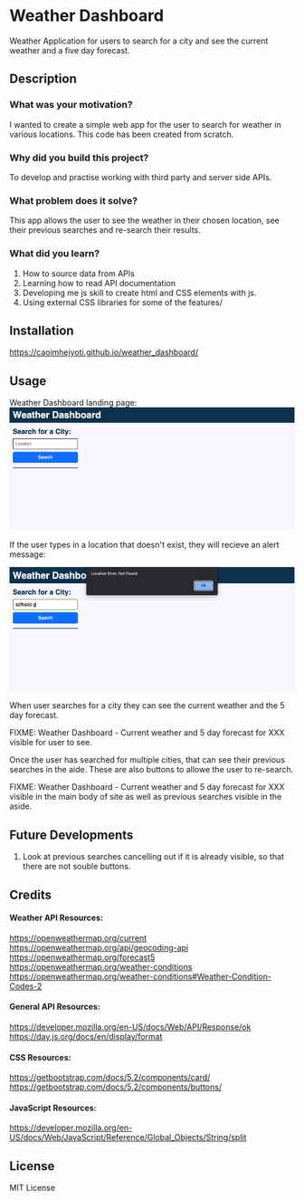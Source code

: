 # Weather Dashboard
Weather Application for users to search for a city and see the current weather and a five day forecast.

## Description
### What was your motivation?
I wanted to create a simple web app for the user to search for weather in various locations. This code has been created from scratch.

### Why did you build this project?
To develop and practise working with third party and server side APIs.

### What problem does it solve?
This app allows the user to see the weather in their chosen location, see their previous searches and re-search their results.

### What did you learn?
1. How to source data from APIs
2. Learning how to read API documentation
3. Developing me js skill to create html and CSS elements with js.
4. Using external CSS libraries for some of the features/ 

## Installation
https://caoimhejyoti.github.io/weather_dashboard/

## Usage
Weather Dashboard landing page:
![Weather Dashboard - asks user to search for a city](develop/img/weather-dashboard-landingpage.png)


If the user types in a location that doesn't exist, they will recieve an alert message:

![Weather Dashboard - alert message reading: Location Error - not found](develop/img/weather-dashboard-error-locationunknown.png)

When user searches for a city they can see the current weather and the 5 day forecast.

FIXME: Weather Dashboard - Current weather and 5 day forecast for XXX visible for user to see.

Once the user has searched for multiple cities, that can see their previous searches in the aide. These are also buttons to allowe the user to re-search.

FIXME: Weather Dashboard - Current weather and 5 day forecast for XXX visible in the main body of site as well as previous searches visible in the aside.

## Future Developments
1. Look at previous searches cancelling out if it is already visible, so that there are not souble buttons. 


## Credits
#### Weather API Resources:
https://openweathermap.org/current
https://openweathermap.org/api/geocoding-api
https://openweathermap.org/forecast5
https://openweathermap.org/weather-conditions
https://openweathermap.org/weather-conditions#Weather-Condition-Codes-2

#### General API Resources:
https://developer.mozilla.org/en-US/docs/Web/API/Response/ok
https://day.js.org/docs/en/display/format

#### CSS Resources:
https://getbootstrap.com/docs/5.2/components/card/
https://getbootstrap.com/docs/5.2/components/buttons/

#### JavaScript Resources:
https://developer.mozilla.org/en-US/docs/Web/JavaScript/Reference/Global_Objects/String/split

## License
MIT License